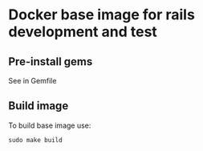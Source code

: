 Docker base image for rails development and test
================================================

## Pre-install gems
See in Gemfile

## Build image
To build base image use:
```shell
sudo make build
```
